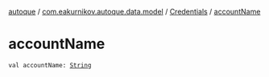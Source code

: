 [autoque](../../index.md) / [com.eakurnikov.autoque.data.model](../index.md) / [Credentials](index.md) / [accountName](./account-name.md)

# accountName

`val accountName: `[`String`](https://kotlinlang.org/api/latest/jvm/stdlib/kotlin/-string/index.html)